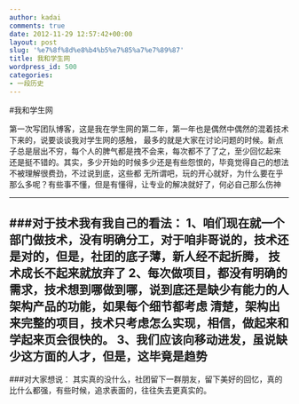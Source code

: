 ```yaml
---
author: kadai
comments: true
date: 2012-11-29 12:57:42+00:00
layout: post
slug: '%e7%8f%8d%e8%b4%b5%e7%85%a7%e7%89%87'
title: 我和学生网
wordpress_id: 500
categories:
- 一段历史
---
```

#我和学生网

第一次写团队博客，这是我在学生网的第二年，第一年也是偶然中偶然的混着技术下来的，说要谈谈我对学生网的感触，
最多的就是大家在讨论问题的时候。新点子总是层出不穷，每个人的脾气都是拽不会来，每次都不了了之，至少回忆起来
还是挺不错的。其实，多少开始的时候多少还是有些怨恨的，毕竟觉得自己的想法不被理解很费劲，不过说到底，这些都
无所谓吧，玩的开心就好，为什么要在乎那么多呢？有些事不懂，但是有懂得，让专业的解决就好了，何必自己那么伤神

---
###对于技术我有我自己的看法：
     1、咱们现在就一个部门做技术，没有明确分工，对于咱非哥说的，技术还是对的，但是，社团的底子薄，新人经不起折腾，
     技术成长不起来就放弃了
     2、每次做项目，都没有明确的需求，技术想到哪做到哪，说到底还是缺少有能力的人架构产品的功能，如果每个细节都考虑
     清楚，架构出来完整的项目，技术只考虑怎么实现，相信，做起来和学起来页会很快的。
     3、我们应该向移动进发，虽说缺少这方面的人才，但是，这毕竟是趋势
---
###对大家想说：
其实真的没什么，社团留下一群朋友，留下美好的回忆，真的比什么都强，有些时候，追求表面的，往往失去更真实的。
